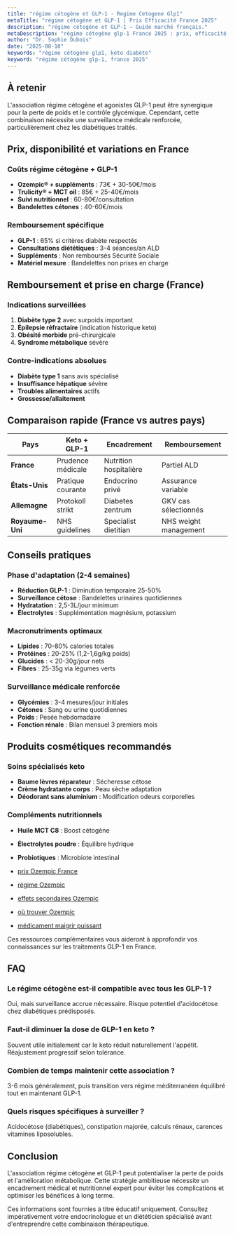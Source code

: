 ```yaml
---
title: "régime cétogène et GLP-1 - Regime Cetogene Glp1"
metaTitle: "régime cétogène et GLP-1 | Prix Efficacité France 2025"
description: "régime cétogène et GLP-1 — Guide marché français."
metaDescription: "régime cétogène glp-1 France 2025 : prix, efficacité, effets secondaires, remboursement. Guide médical complet et avis patients."
author: "Dr. Sophie Dubois"
date: "2025-08-10"
keywords: "régime cétogène glp1, keto diabète"
keyword: "régime cétogène glp-1, france 2025"
---
```


## À retenir

L'association régime cétogène et agonistes GLP-1 peut être synergique pour la perte de poids et le contrôle glycémique. Cependant, cette combinaison nécessite une surveillance médicale renforcée, particulièrement chez les diabétiques traités.

## Prix, disponibilité et variations en France

### Coûts régime cétogène + GLP-1
- **Ozempic® + suppléments** : 73€ + 30-50€/mois
- **Trulicity® + MCT oil** : 85€ + 25-40€/mois
- **Suivi nutritionnel** : 60-80€/consultation
- **Bandelettes cétones** : 40-60€/mois

### Remboursement spécifique
- **GLP-1** : 65% si critères diabète respectés
- **Consultations diététiques** : 3-4 séances/an ALD
- **Suppléments** : Non remboursés Sécurité Sociale
- **Matériel mesure** : Bandelettes non prises en charge

## Remboursement et prise en charge (France)

### Indications surveillées
1. **Diabète type 2** avec surpoids important
2. **Épilepsie réfractaire** (indication historique keto)
3. **Obésité morbide** pré-chirurgicale
4. **Syndrome métabolique** sévère

### Contre-indications absolues
- **Diabète type 1** sans avis spécialisé
- **Insuffisance hépatique** sévère
- **Troubles alimentaires** actifs
- **Grossesse/allaitement**

## Comparaison rapide (France vs autres pays)

| Pays | Keto + GLP-1 | Encadrement | Remboursement |
|------|--------------|-------------|---------------|
| **France** | Prudence médicale | Nutrition hospitalière | Partiel ALD |
| **États-Unis** | Pratique courante | Endocrino privé | Assurance variable |
| **Allemagne** | Protokoll strikt | Diabetes zentrum | GKV cas sélectionnés |
| **Royaume-Uni** | NHS guidelines | Specialist dietitian | NHS weight management |

## Conseils pratiques

### Phase d'adaptation (2-4 semaines)
- **Réduction GLP-1** : Diminution temporaire 25-50%
- **Surveillance cétose** : Bandelettes urinaires quotidiennes
- **Hydratation** : 2,5-3L/jour minimum
- **Électrolytes** : Supplémentation magnésium, potassium

### Macronutriments optimaux
- **Lipides** : 70-80% calories totales
- **Protéines** : 20-25% (1,2-1,6g/kg poids)
- **Glucides** : < 20-30g/jour nets
- **Fibres** : 25-35g via légumes verts

### Surveillance médicale renforcée
- **Glycémies** : 3-4 mesures/jour initiales
- **Cétones** : Sang ou urine quotidiennes
- **Poids** : Pesée hebdomadaire
- **Fonction rénale** : Bilan mensuel 3 premiers mois

## Produits cosmétiques recommandés

### Soins spécialisés keto
- **Baume lèvres réparateur** : Sécheresse cétose
- **Crème hydratante corps** : Peau sèche adaptation
- **Déodorant sans aluminium** : Modification odeurs corporelles

### Compléments nutritionnels
- **Huile MCT C8** : Boost cétogène
- **Électrolytes poudre** : Équilibre hydrique
- **Probiotiques** : Microbiote intestinal

- [prix Ozempic France](../glp1-perte-de-poids/ozempic-prix/)
- [régime Ozempic](../glp1-perte-de-poids/ozempic-regime/)
- [effets secondaires Ozempic](../effets-secondaires-glp1/ozempic-danger/)
- [où trouver Ozempic](../glp1-perte-de-poids/ou-trouver-ozempic/)
- [médicament maigrir puissant](../glp1-perte-de-poids/medicament-pour-maigrir-tres-puissant/)

Ces ressources complémentaires vous aideront à approfondir vos connaissances sur les traitements GLP-1 en France.

## FAQ

### Le régime cétogène est-il compatible avec tous les GLP-1 ?
Oui, mais surveillance accrue nécessaire. Risque potentiel d'acidocétose chez diabétiques prédisposés.

### Faut-il diminuer la dose de GLP-1 en keto ?
Souvent utile initialement car le keto réduit naturellement l'appétit. Réajustement progressif selon tolérance.

### Combien de temps maintenir cette association ?
3-6 mois généralement, puis transition vers régime méditerranéen équilibré tout en maintenant GLP-1.

### Quels risques spécifiques à surveiller ?
Acidocétose (diabétiques), constipation majorée, calculs rénaux, carences vitamines liposolubles.

## Conclusion

L'association régime cétogène et GLP-1 peut potentialiser la perte de poids et l'amélioration métabolique. Cette stratégie ambitieuse nécessite un encadrement médical et nutritionnel expert pour éviter les complications et optimiser les bénéfices à long terme.

 Ces informations sont fournies à titre éducatif uniquement. Consultez impérativement votre endocrinologue et un diététicien spécialisé avant d'entreprendre cette combinaison thérapeutique.
